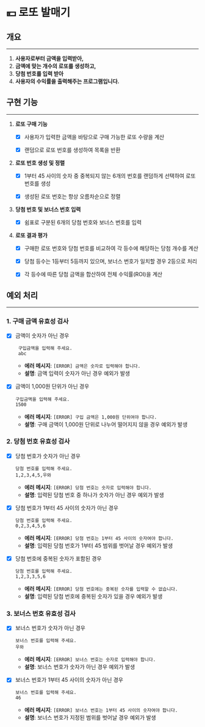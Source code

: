 # 💴 로또 발매기 

## 개요

---

1. **사용자로부터 금액을 입력받아,**
2. **금액에 맞는 개수의 로또를 생성하고,** 
3. **당첨 번호를 입력 받아** 
4. **사용자의 수익률을 출력해주는 프로그램입니다.**



## 구현 기능

---


1. **로또 구매 기능**

    - [x] 사용자가 입력한 금액을 바탕으로 구매 가능한 로또 수량을 계산
    - [x] 랜덤으로 로또 번호를 생성하여 목록을 반환


2. **로또 번호 생성 및 정렬**
    - [x] 1부터 45 사이의 숫자 중 중복되지 않는 6개의 번호를 랜덤하게 선택하여 로또 번호를 생성
    - [x] 생성된 로또 번호는 항상 오름차순으로 정렬


3. **당첨 번호 및 보너스 번호 입력**
    - [x] 쉼표로 구분된 6개의 당첨 번호와 보너스 번호를 입력

    
4. **로또 결과 평가**
    - [x] 구매한 로또 번호와 당첨 번호를 비교하여 각 등수에 해당하는 당첨 개수를 계산
    - [x] 당첨 등수는 1등부터 5등까지 있으며, 보너스 번호가 일치할 경우 2등으로 처리
    - [x] 각 등수에 따른 당첨 금액을 합산하여 전체 수익률(ROI)을 계산


## 예외 처리

----

### 1. 구매 금액 유효성 검사
   - [x] 금액이 숫자가 아닌 경우
       ```
        구입금액을 입력해 주세요.
        abc
       ```
       - **에러 메시지**: `[ERROR] 금액은 숫자로 입력해야 합니다.`
       - **설명**: 금액 입력이 숫자가 아닌 경우 예외가 발생

   - [x] 금액이 1,000원 단위가 아닌 경우
        ```
        구입금액을 입력해 주세요.
        1500
        ```
       - **에러 메시지**: `[ERROR] 구입 금액은 1,000원 단위여야 합니다.`
       - **설명**: 구매 금액이 1,000원 단위로 나누어 떨어지지 않을 경우 예외가 발생


### 2. 당첨 번호 유효성 검사
   - [x] 당첨 번호가 숫자가 아닌 경우
        ```
        당첨 번호를 입력해 주세요.
        1,2,3,4,5,우와
        ```
       - **에러 메시지**: `[ERROR] 당첨 번호는 숫자로 입력해야 합니다.`
       - **설명**: 입력된 당첨 번호 중 하나가 숫자가 아닌 경우 예외가 발생

   - [x] 당첨 번호가 1부터 45 사이의 숫자가 아닌 경우
        ```
        당첨 번호를 입력해 주세요.
        0,2,3,4,5,6
        ```
       - **에러 메시지**: `[ERROR] 당첨 번호는 1부터 45 사이의 숫자여야 합니다.`
       - **설명**: 입력된 당첨 번호가 1부터 45 범위를 벗어날 경우 예외가 발생

   - [x] 당첨 번호에 중복된 숫자가 포함된 경우
        ```
        당첨 번호를 입력해 주세요.
        1,2,3,3,5,6
        ```
       - **에러 메시지**: `[ERROR] 당첨 번호에는 중복된 숫자를 입력할 수 없습니다.`
       - **설명**: 입력된 당첨 번호에 중복된 숫자가 있을 경우 예외가 발생


### 3. 보너스 번호 유효성 검사
   - [x] 보너스 번호가 숫자가 아닌 경우
        ```
        보너스 번호를 입력해 주세요.
        우와
        ```
       - **에러 메시지**: `[ERROR] 보너스 번호는 숫자로 입력해야 합니다.`
       - **설명**: 보너스 번호가 숫자가 아닌 경우 예외가 발생

   - [x] 보너스 번호가 1부터 45 사이의 숫자가 아닌 경우
        ```
        보너스 번호를 입력해 주세요.
        46
        ```
       - **에러 메시지**: `[ERROR] 보너스 번호는 1부터 45 사이의 숫자여야 합니다.`
       - **설명**: 보너스 번호가 지정된 범위를 벗어날 경우 예외가 발생
